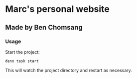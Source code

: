 # Marc's personal website
## Made by Ben Chomsang

### Usage

Start the project:

```
deno task start
```

This will watch the project directory and restart as necessary.
